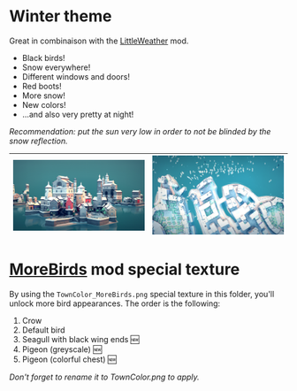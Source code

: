 # Winter theme

Great in combinaison with the [LittleWeather](https://github.com/DigitalzombieTLD/TownscaperLittleWeather) mod. 

* Black birds!
* Snow everywhere!
* Different windows and doors!
* Red boots!
* More snow! 
* New colors! 
* ...and also very pretty at night!


_Recommendation: put the sun very low in order to not be blinded by the snow reflection._


| ![Preview image](Preview_1.png) | ![Preview image 2](Preview_2.png) | 
|---|---|


# [MoreBirds](https://github.com/mokojm/Townscaper-CustomBirds) mod special texture
By using the `TownColor_MoreBirds.png` special texture in this folder, you'll unlock more bird appearances. The order is the following:
1. Crow
2. Default bird
3. Seagull with black wing ends 🆕
4. Pigeon (greyscale) 🆕
5. Pigeon (colorful chest) 🆕

_Don't forget to rename it to TownColor.png to apply._